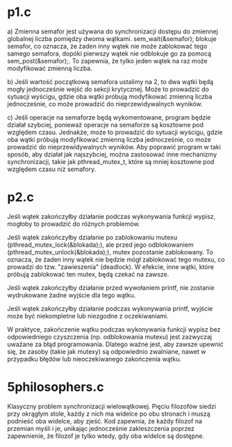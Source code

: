 # p1.c

a) Zmienna semafor jest używana do synchronizacji dostępu do zmiennej globalnej liczba pomiędzy dwoma wątkami. sem_wait(&semafor); blokuje semafor, co oznacza, że żaden inny wątek nie może zablokować tego samego semafora, dopóki pierwszy wątek nie odblokuje go za pomocą sem_post(&semafor);. To zapewnia, że tylko jeden wątek na raz może modyfikować zmienną liczba.

b) Jeśli wartość początkową semafora ustalimy na 2, to dwa wątki będą mogły jednocześnie wejść do sekcji krytycznej. Może to prowadzić do sytuacji wyścigu, gdzie oba wątki próbują modyfikować zmienną liczba jednocześnie, co może prowadzić do nieprzewidywalnych wyników.

c) Jeśli operacje na semaforze będą wykomentowane, program będzie działał szybciej, ponieważ operacje na semaforze są kosztowne pod względem czasu. Jednakże, może to prowadzić do sytuacji wyścigu, gdzie oba wątki próbują modyfikować zmienną liczba jednocześnie, co może prowadzić do nieprzewidywalnych wyników. Aby poprawić program w taki sposób, aby działał jak najszybciej, można zastosować inne mechanizmy synchronizacji, takie jak pthread_mutex_t, które są mniej kosztowne pod względem czasu niż semafory.

# p2.c

Jeśli wątek zakończyłby działanie podczas wykonywania funkcji wypisz, mogłoby to prowadzić do różnych problemów.

Jeśli wątek zakończyłby działanie po zablokowaniu mutexu (pthread_mutex_lock(&blokada);), ale przed jego odblokowaniem (pthread_mutex_unlock(&blokada);), mutex pozostanie zablokowany. To oznacza, że żaden inny wątek nie będzie mógł zablokować tego mutexu, co prowadzi do tzw. "zawieszenia" (deadlock). W efekcie, inne wątki, które próbują zablokować ten mutex, będą czekać na zawsze.

Jeśli wątek zakończyłby działanie przed wywołaniem printf, nie zostanie wydrukowane żadne wyjście dla tego wątku.

Jeśli wątek zakończyłby działanie podczas wykonywania printf, wyjście może być niekompletne lub niezgodne z oczekiwaniami.

W praktyce, zakończenie wątku podczas wykonywania funkcji wypisz bez odpowiedniego czyszczenia (np. odblokowania mutexu) jest zazwyczaj uważane za błąd programowania. Dlatego ważne jest, aby zawsze upewnić się, że zasoby (takie jak mutexy) są odpowiednio zwalniane, nawet w przypadku błędów lub nieoczekiwanego zakończenia wątku.

# 5philosophers.c

Klasyczny problem synchronizacji wielowątkowej. Pięciu filozofów siedzi przy okrągłym stole, każdy z nich ma widelce po obu stronach i muszą podnieść oba widelce, aby zjeść. Kod zapewnia, że każdy filozof na przemian myśli i je, unikając jednocześnie zakleszczenia poprzez zapewnienie, że filozof je tylko wtedy, gdy oba widelce są dostępne.
